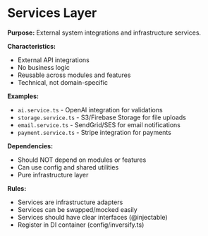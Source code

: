 # Services Layer

**Purpose:** External system integrations and infrastructure services.

**Characteristics:**
- External API integrations
- No business logic
- Reusable across modules and features
- Technical, not domain-specific

**Examples:**
- `ai.service.ts` - OpenAI integration for validations
- `storage.service.ts` - S3/Firebase Storage for file uploads
- `email.service.ts` - SendGrid/SES for email notifications
- `payment.service.ts` - Stripe integration for payments

**Dependencies:**
- Should NOT depend on modules or features
- Can use config and shared utilities
- Pure infrastructure layer

**Rules:**
- Services are infrastructure adapters
- Services can be swapped/mocked easily
- Services should have clear interfaces (@injectable)
- Register in DI container (config/inversify.ts)
